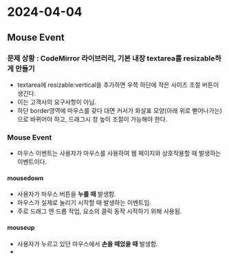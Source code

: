 # 2024-04-04
## Mouse Event
### 문제 상황 : CodeMirror 라이브러리, 기본 내장 textarea를 resizable하게 만들기
- textarea에 resizable:vertical을 추가하면 우쯕 하단에 작은 사이즈 조절 버튼이 생긴다.
- 이는 고객사의 요구사항이 아님.
- 하단 border영역에 마우스를 갖다 대면 커서가 화살표 모양(아래 위로 뻗어나가는)으로 바뀌어야 하고, 드래그시 창 높이 조절이 가능해야 한다.

### Mouse Event
- 마우스 이벤트는 사용자가 마우스를 사용하여 웹 페이지와 상호작용할 때 발생하는 이벤트이다.

#### mousedown 
- 사용자가 마우스 버튼을 **누를 때** 발생함.
- 마우스가 실제로 눌리기 시작할 때 발생하는 이벤트임.
- 주로 드래그 앤 드롭 작업, 요소의 클릭 동작 시작하기 위해 사용됨.

#### mouseup
- 사용자가 누르고 있던 마우스에서 **손을 떼었을 때** 발생함.
- 
